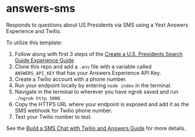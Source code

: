 # answers-sms
Responds to questions about US Presidents via SMS using a Yext Answers Experience and Twilio.

To utilize this template:
1. Follow along with first 3 steps of the [Create a U.S. Presidents Search Guide Experience Guide](https://hitchhikers.yext.com/guides/answers-president-search-guide/) 
2. Clone this repo and add a ```.env``` file with a variable called ```ANSWERS_API_KEY``` that has your Answers Experience API Key. 
3. Create a Twilio account with a phone number.
4. Run your endpoint locally by entering ```node index``` in the terminal.
5. Navigate in the terminal to wherever you have ngrok saved and run ```./ngrok http 3000```.
6. Copy the HTTPS URL where your endpoint is exposed and add it as the SMS webhook for Twilio phone number.
7. Text your Twilio number to test.

See the [Build a SMS Chat with Twilio and Answers Guide](https://hitchhikers.yext.com/guides/answers-sms-with-twilio/) for more details.
